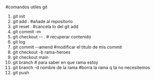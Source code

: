 #comandos utiles git

1. git init 
2. git add . #añade al repositorio 
3. git reset . #cancela lo del git add 
4.  git commit -m
5.  git checkout -- . # recuperar contenido
6.  git log
7. git commit --amend #modificar el titulo de mis commit 
8.  git checkout -b rama-heroes
9.  git checkout main
10.  git branch # para saber en que rama estoy
11.  git branch -d nombre de la rama #borra la rama q ta no necesitemos
12. git push

